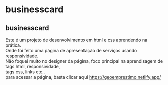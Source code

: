 # businesscard
## businesscard
Este é um projeto de  desenvolvimento em html e css aprendendo na prática. <br>
Onde foi feito uma página de apresentação de serviços usando responsividade. <br>
Não foquei muito no designer da página, foco principal na aprendisagem de tags html, responsividade, <br>
tags css, links etc.. <br>
para acessar a página, basta clicar aqui https://geoemprestimo.netlify.app/
